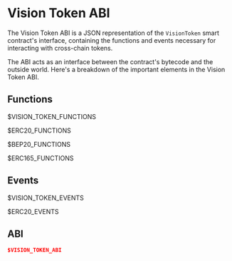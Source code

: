 # Vision Token ABI

The Vision Token ABI is a JSON representation of the `VisionToken` smart contract's interface, containing the functions and events necessary for interacting with cross-chain tokens.

The ABI acts as an interface between the contract's bytecode and the outside world. Here's a breakdown of the important elements in the Vision Token ABI.

## Functions

$VISION_TOKEN_FUNCTIONS

$ERC20_FUNCTIONS

$BEP20_FUNCTIONS

$ERC165_FUNCTIONS

## Events

$VISION_TOKEN_EVENTS

$ERC20_EVENTS

## ABI

```json
$VISION_TOKEN_ABI
```
